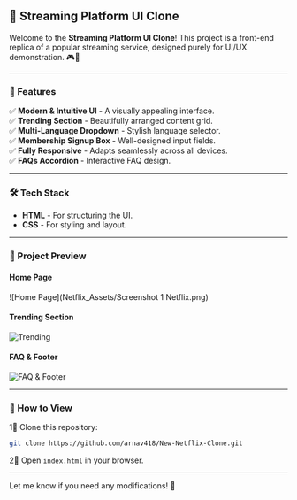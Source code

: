 ## 🌟 Streaming Platform UI Clone  

Welcome to the **Streaming Platform UI Clone**! This project is a front-end replica of a popular streaming service, designed purely for UI/UX demonstration. 🎮🍿  

---

### 🚀 Features  

✅ **Modern & Intuitive UI** - A visually appealing interface.  
✅ **Trending Section** - Beautifully arranged content grid.  
✅ **Multi-Language Dropdown** - Stylish language selector.  
✅ **Membership Signup Box** - Well-designed input fields.  
✅ **Fully Responsive** - Adapts seamlessly across all devices.  
✅ **FAQs Accordion** - Interactive FAQ design.  

---

### 🛠️ Tech Stack  

- **HTML** - For structuring the UI.  
- **CSS** - For styling and layout.  

---

### 📂 Project Preview  

#### Home Page  
![Home Page](Netflix_Assets/Screenshot 1 Netflix.png)  

#### Trending Section  
![Trending](Screenshot%202%20Netflix.png)  

#### FAQ & Footer  
![FAQ & Footer](Screenshot%203%20Netflix.png)  

---

### 🎯 How to View  

1⃣ Clone this repository:  
```bash
git clone https://github.com/arnav418/New-Netflix-Clone.git
```  
2⃣ Open `index.html` in your browser.  

---

Let me know if you need any modifications! 🚀

